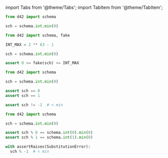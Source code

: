 import Tabs from '@theme/Tabs';
import TabItem from '@theme/TabItem';

<Tabs defaultValue={props.defaultTab}>
  <TabItem value="declare">

```python
from d42 import schema

sch = schema.int.min(0)
```

  </TabItem>

  <TabItem value="generate">

```python
from d42 import schema, fake

INT_MAX = 2 ** 63 - 1

sch = schema.int.min(0)

assert 0 <= fake(sch) <= INT_MAX
```

  </TabItem>

  <TabItem value="validate">

```python
from d42 import schema

sch = schema.int.min(0)

assert sch == 0
assert sch == 1
```

```python
assert sch != -1  # < min
```

  </TabItem>

  <TabItem value="substitute">

```python
from d42 import schema

sch = schema.int.min(0)

assert sch % 0 == schema.int(0).min(0)
assert sch % 1 == schema.int(1).min(0)
```

```python
with assertRaises(SubstitutionError):
  sch % -1  # < min
```

  </TabItem>

</Tabs>
